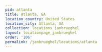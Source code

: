 ```yaml
---
pid: atlanta
title: Atlanta, GA
location_country: United States
location_city: Atlanta, GA
collection: locations_janbrueghel
layout: locationpage_janbrueghel
order: '106'
permalink: /janbrueghel/locations/atlanta
---
```

